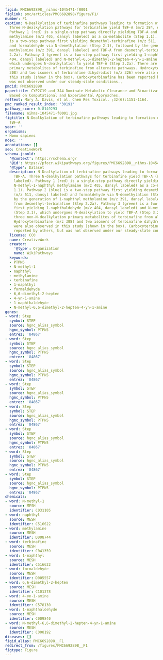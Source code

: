 ```yaml
---
figid: PMC6692898__nihms-1045471-f0001
figlink: pmc/articles/PMC6692898/figure/F1/
number: F1
caption: N-Dealkylation of terbinafine pathways leading to formation of reactive TBF-A.
  Three N-dealkylation pathways for terbinafine yield TBF-A (m/z 384, dansyl labeled).
  Pathway 1 (red) is a single-step pathway directly yielding TBF-A and N-methyl-1-naphthyl
  methylamine (m/z 405, dansyl labeled) as a co-metabolite (Step 1.1). Pathway 2 (blue)
  is a two-step pathway first yielding desmethyl-terbinafine (m/z 511, dansyl labeled)
  and formaldehyde via N-demethylation (Step 2.1), followed by the generation of 1-naphthyl
  methylamine (m/z 391, dansyl labeled) and TBF-A from desmethyl-terbinafine (Step
  2.2a). Pathway 3 (green) is a two-step pathway first yielding 1-naphthaldehyde (m/z
  404, dansyl labeled) and N-methyl-6,6-dimethyl-2-hepten-4-yn-1-amine (Step 3.1),
  which undergoes N-dealkylation to yield TBF-A (Step 3.2a). There are three non-N-dealkylation
  primary metabolites of terbinafine from alternate pathways. Hydroxyterbinafine (m/z
  308) and two isomers of terbinafine dihydrodiol (m/z 326) were also observed in
  this study (shown in the box). Carboxyterbinafine has been reported by others, but
  was not observed under our steady-state conditions.,
pmcid: PMC6692898
papertitle: CYP2C19 and 3A4 Dominate Metabolic Clearance and Bioactivation of Terbinafine
  Based on Computational and Experimental Approaches.
reftext: Mary A. Davis, et al. Chem Res Toxicol. ;32(6):1151-1164.
pmc_ranked_result_index: '30191'
pathway_score: 0.8149293
filename: nihms-1045471-f0001.jpg
figtitle: N-Dealkylation of terbinafine pathways leading to formation of reactive
  TBF-A
year: ''
organisms:
- Homo sapiens
ndex: ''
annotations: []
seo: CreativeWork
schema-jsonld:
  '@context': https://schema.org/
  '@id': https://pfocr.wikipathways.org/figures/PMC6692898__nihms-1045471-f0001.html
  '@type': Dataset
  description: N-Dealkylation of terbinafine pathways leading to formation of reactive
    TBF-A. Three N-dealkylation pathways for terbinafine yield TBF-A (m/z 384, dansyl
    labeled). Pathway 1 (red) is a single-step pathway directly yielding TBF-A and
    N-methyl-1-naphthyl methylamine (m/z 405, dansyl labeled) as a co-metabolite (Step
    1.1). Pathway 2 (blue) is a two-step pathway first yielding desmethyl-terbinafine
    (m/z 511, dansyl labeled) and formaldehyde via N-demethylation (Step 2.1), followed
    by the generation of 1-naphthyl methylamine (m/z 391, dansyl labeled) and TBF-A
    from desmethyl-terbinafine (Step 2.2a). Pathway 3 (green) is a two-step pathway
    first yielding 1-naphthaldehyde (m/z 404, dansyl labeled) and N-methyl-6,6-dimethyl-2-hepten-4-yn-1-amine
    (Step 3.1), which undergoes N-dealkylation to yield TBF-A (Step 3.2a). There are
    three non-N-dealkylation primary metabolites of terbinafine from alternate pathways.
    Hydroxyterbinafine (m/z 308) and two isomers of terbinafine dihydrodiol (m/z 326)
    were also observed in this study (shown in the box). Carboxyterbinafine has been
    reported by others, but was not observed under our steady-state conditions.,
  license: CC0
  name: CreativeWork
  creator:
    '@type': Organization
    name: WikiPathways
  keywords:
  - PTPN5
  - N-methyl-1
  - naphthyl
  - methylamine
  - terbinafine
  - 1-naphthyl
  - formaldehyde
  - 6,6-dimethyl-2-hepten
  - 4-yn-1-amine
  - 1-naphthaldehyde
  - N-methyl-6,6-dimethyl-2-hepten-4-yn-1-amine
genes:
- word: Step
  symbol: STEP
  source: hgnc_alias_symbol
  hgnc_symbol: PTPN5
  entrez: '84867'
- word: Step
  symbol: STEP
  source: hgnc_alias_symbol
  hgnc_symbol: PTPN5
  entrez: '84867'
- word: Step
  symbol: STEP
  source: hgnc_alias_symbol
  hgnc_symbol: PTPN5
  entrez: '84867'
- word: Step
  symbol: STEP
  source: hgnc_alias_symbol
  hgnc_symbol: PTPN5
  entrez: '84867'
- word: Step
  symbol: STEP
  source: hgnc_alias_symbol
  hgnc_symbol: PTPN5
  entrez: '84867'
- word: Step
  symbol: STEP
  source: hgnc_alias_symbol
  hgnc_symbol: PTPN5
  entrez: '84867'
- word: Step
  symbol: STEP
  source: hgnc_alias_symbol
  hgnc_symbol: PTPN5
  entrez: '84867'
- word: Step
  symbol: STEP
  source: hgnc_alias_symbol
  hgnc_symbol: PTPN5
  entrez: '84867'
chemicals:
- word: N-methyl-1
  source: MESH
  identifier: C031105
- word: naphthyl
  source: MESH
  identifier: C516622
- word: methylamine
  source: MESH
  identifier: D008744
- word: terbinafine
  source: MESH
  identifier: C041359
- word: 1-naphthyl
  source: MESH
  identifier: C516622
- word: formaldehyde
  source: MESH
  identifier: D005557
- word: 6,6-dimethyl-2-hepten
  source: MESH
  identifier: C101378
- word: 4-yn-1-amine
  source: MESH
  identifier: C578130
- word: 1-naphthaldehyde
  source: MESH
  identifier: C009840
- word: N-methyl-6,6-dimethyl-2-hepten-4-yn-1-amine
  source: MESH
  identifier: C008192
diseases: []
figid_alias: PMC6692898__F1
redirect_from: /figures/PMC6692898__F1
figtype: Figure
---
```

